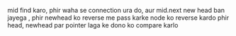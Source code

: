 mid find karo, phir waha se connection ura do, aur mid.next new head ban jayega , phir newhead ko reverse me pass karke node ko reverse kardo phir head, newhead par pointer laga ke dono ko compare karlo